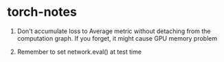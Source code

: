 # torch-notes

1. Don't accumulate loss to Average metric without detaching from the computation graph. If you forget, it might cause GPU memory problem


2. Remember to set network.eval() at test time
